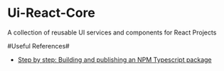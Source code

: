# Ui-React-Core
A collection of reusable UI services and components for React Projects

#Useful References#

- [Step by step: Building and publishing an NPM Typescript package](https://itnext.io/step-by-step-building-and-publishing-an-npm-typescript-package-44fe7164964c)